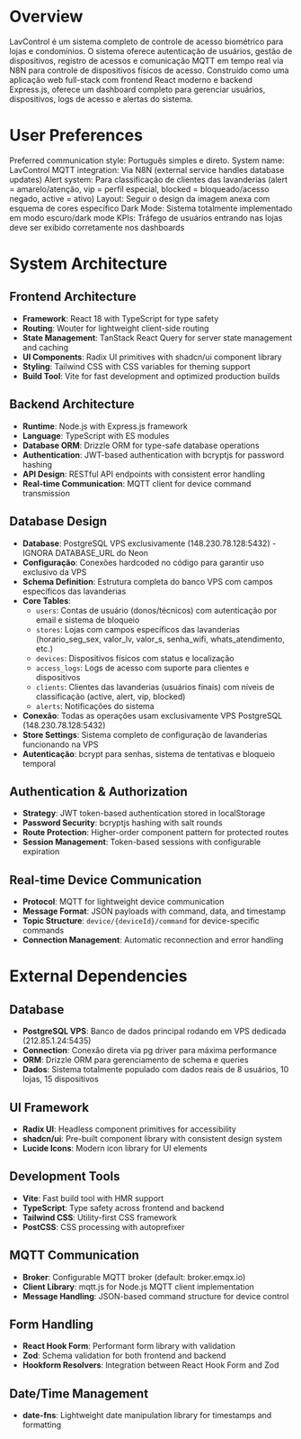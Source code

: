 # Overview

LavControl é um sistema completo de controle de acesso biométrico para lojas e condomínios. O sistema oferece autenticação de usuários, gestão de dispositivos, registro de acessos e comunicação MQTT em tempo real via N8N para controle de dispositivos físicos de acesso. Construído como uma aplicação web full-stack com frontend React moderno e backend Express.js, oferece um dashboard completo para gerenciar usuários, dispositivos, logs de acesso e alertas do sistema.

# User Preferences

Preferred communication style: Português simples e direto.
System name: LavControl
MQTT integration: Via N8N (external service handles database updates)
Alert system: Para classificação de clientes das lavanderias (alert = amarelo/atenção, vip = perfil especial, blocked = bloqueado/acesso negado, active = ativo)
Layout: Seguir o design da imagem anexa com esquema de cores específico
Dark Mode: Sistema totalmente implementado em modo escuro/dark mode
KPIs: Tráfego de usuários entrando nas lojas deve ser exibido corretamente nos dashboards

# System Architecture

## Frontend Architecture
- **Framework**: React 18 with TypeScript for type safety
- **Routing**: Wouter for lightweight client-side routing
- **State Management**: TanStack React Query for server state management and caching
- **UI Components**: Radix UI primitives with shadcn/ui component library
- **Styling**: Tailwind CSS with CSS variables for theming support
- **Build Tool**: Vite for fast development and optimized production builds

## Backend Architecture
- **Runtime**: Node.js with Express.js framework
- **Language**: TypeScript with ES modules
- **Database ORM**: Drizzle ORM for type-safe database operations
- **Authentication**: JWT-based authentication with bcryptjs for password hashing
- **API Design**: RESTful API endpoints with consistent error handling
- **Real-time Communication**: MQTT client for device command transmission

## Database Design
- **Database**: PostgreSQL VPS exclusivamente (148.230.78.128:5432) - IGNORA DATABASE_URL do Neon
- **Configuração**: Conexões hardcoded no código para garantir uso exclusivo da VPS
- **Schema Definition**: Estrutura completa do banco VPS com campos específicos das lavanderias
- **Core Tables**:
  - `users`: Contas de usuário (donos/técnicos) com autenticação por email e sistema de bloqueio
  - `stores`: Lojas com campos específicos das lavanderias (horario_seg_sex, valor_lv, valor_s, senha_wifi, whats_atendimento, etc.)
  - `devices`: Dispositivos físicos com status e localização
  - `access_logs`: Logs de acesso com suporte para clientes e dispositivos
  - `clients`: Clientes das lavanderias (usuários finais) com níveis de classificação (active, alert, vip, blocked)
  - `alerts`: Notificações do sistema
- **Conexão**: Todas as operações usam exclusivamente VPS PostgreSQL (148.230.78.128:5432)
- **Store Settings**: Sistema completo de configuração de lavanderias funcionando na VPS
- **Autenticação**: bcrypt para senhas, sistema de tentativas e bloqueio temporal

## Authentication & Authorization
- **Strategy**: JWT token-based authentication stored in localStorage
- **Password Security**: bcryptjs hashing with salt rounds
- **Route Protection**: Higher-order component pattern for protected routes
- **Session Management**: Token-based sessions with configurable expiration

## Real-time Device Communication
- **Protocol**: MQTT for lightweight device communication
- **Message Format**: JSON payloads with command, data, and timestamp
- **Topic Structure**: `device/{deviceId}/command` for device-specific commands
- **Connection Management**: Automatic reconnection and error handling

# External Dependencies

## Database
- **PostgreSQL VPS**: Banco de dados principal rodando em VPS dedicada (212.85.1.24:5435)
- **Connection**: Conexão direta via pg driver para máxima performance
- **ORM**: Drizzle ORM para gerenciamento de schema e queries
- **Dados**: Sistema totalmente populado com dados reais de 8 usuários, 10 lojas, 15 dispositivos

## UI Framework
- **Radix UI**: Headless component primitives for accessibility
- **shadcn/ui**: Pre-built component library with consistent design system
- **Lucide Icons**: Modern icon library for UI elements

## Development Tools
- **Vite**: Fast build tool with HMR support
- **TypeScript**: Type safety across frontend and backend
- **Tailwind CSS**: Utility-first CSS framework
- **PostCSS**: CSS processing with autoprefixer

## MQTT Communication
- **Broker**: Configurable MQTT broker (default: broker.emqx.io)
- **Client Library**: mqtt.js for Node.js MQTT client implementation
- **Message Handling**: JSON-based command structure for device control

## Form Handling
- **React Hook Form**: Performant form library with validation
- **Zod**: Schema validation for both frontend and backend
- **Hookform Resolvers**: Integration between React Hook Form and Zod

## Date/Time Management
- **date-fns**: Lightweight date manipulation library for timestamps and formatting